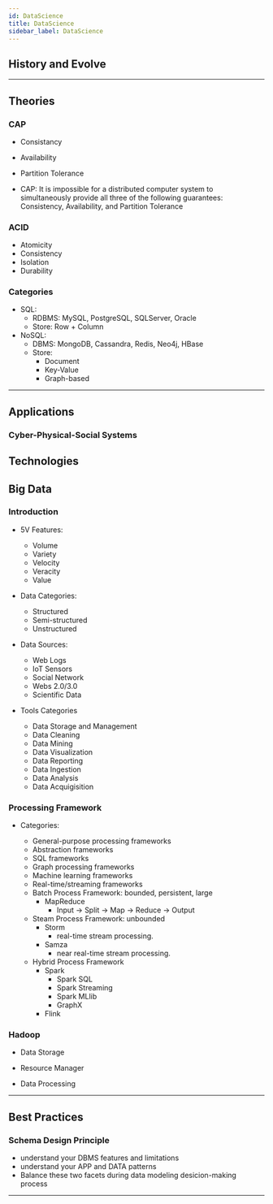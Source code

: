 ```yaml
---
id: DataScience
title: DataScience
sidebar_label: DataScience
---
```


## History and Evolve

---

## Theories

### CAP

- Consistancy
- Availability
- Partition Tolerance

- CAP: It is impossible for a distributed computer system to simultaneously provide all three of the following guarantees: Consistency, Availability, and Partition Tolerance

### ACID

- Atomicity
- Consistency
- Isolation
- Durability

### Categories

- SQL:
  - RDBMS: MySQL, PostgreSQL, SQLServer, Oracle
  - Store: Row + Column
- NoSQL:
  - DBMS: MongoDB, Cassandra, Redis, Neo4j, HBase
  - Store:
    - Document
    - Key-Value
    - Graph-based

---

## Applications

### Cyber-Physical-Social Systems

## Technologies

## Big Data

### Introduction

- 5V Features:

  - Volume
  - Variety
  - Velocity
  - Veracity
  - Value

- Data Categories:

  - Structured
  - Semi-structured
  - Unstructured

- Data Sources:

  - Web Logs
  - IoT Sensors
  - Social Network
  - Webs 2.0/3.0
  - Scientific Data

- Tools Categories
  - Data Storage and Management
  - Data Cleaning
  - Data Mining
  - Data Visualization
  - Data Reporting
  - Data Ingestion
  - Data Analysis
  - Data Acquigisition

### Processing Framework

- Categories:

  - General-purpose processing frameworks
  - Abstraction frameworks
  - SQL frameworks
  - Graph processing frameworks
  - Machine learning frameworks
  - Real-time/streaming frameworks
  - Batch Process Framework: bounded, persistent, large
    - MapReduce
      - Input -> Split -> Map -> Reduce -> Output
  - Steam Process Framework: unbounded
    - Storm
      - real-time stream processing.
    - Samza
      - near real-time stream processing.
  - Hybrid Process Framework
    - Spark
      - Spark SQL
      - Spark Streaming
      - Spark MLlib
      - GraphX
    - Flink

### Hadoop

- Data Storage

- Resource Manager

- Data Processing

---

## Best Practices

### Schema Design Principle

- understand your DBMS features and limitations
- understand your APP and DATA patterns
- Balance these two facets during data modeling desicion-making process

---

[1]: , "empirical evidence, scientific theory, computational science, data science"
